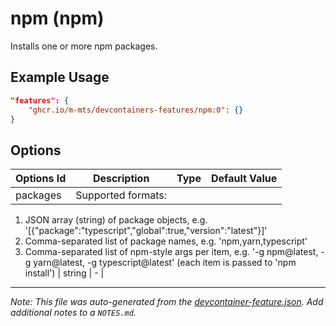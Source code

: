 
# npm (npm)

Installs one or more npm packages.

## Example Usage

```json
"features": {
    "ghcr.io/m-mts/devcontainers-features/npm:0": {}
}
```

## Options

| Options Id | Description | Type | Default Value |
|-----|-----|-----|-----|
| packages | Supported formats:
  1) JSON array (string) of package objects, e.g. '[{"package":"typescript","global":true,"version":"latest"}]'
  2) Comma-separated list of package names, e.g. 'npm,yarn,typescript'
  3) Comma-separated list of npm-style args per item, e.g. '-g npm@latest, -g yarn@latest, -g typescript@latest' (each item is passed to 'npm install') | string | - |



---

_Note: This file was auto-generated from the [devcontainer-feature.json](https://github.com/m-mts/devcontainers-features/blob/main/src/npm/devcontainer-feature.json).  Add additional notes to a `NOTES.md`._
